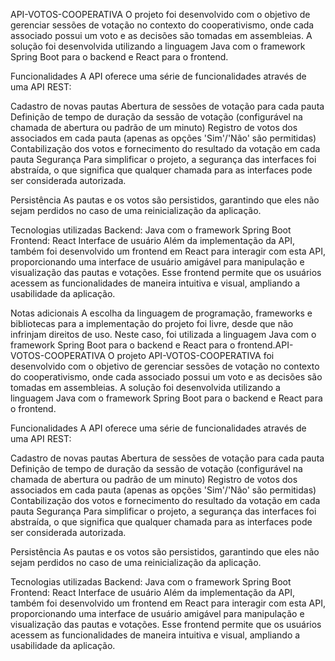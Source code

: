 API-VOTOS-COOPERATIVA
O projeto foi desenvolvido com o objetivo de gerenciar sessões de votação no contexto do cooperativismo, onde cada associado possui um voto e as decisões são tomadas em assembleias. A solução foi desenvolvida utilizando a linguagem Java com o framework Spring Boot para o backend e React para o frontend.

Funcionalidades
A API oferece uma série de funcionalidades através de uma API REST:

Cadastro de novas pautas
Abertura de sessões de votação para cada pauta
Definição de tempo de duração da sessão de votação (configurável na chamada de abertura ou padrão de um minuto)
Registro de votos dos associados em cada pauta (apenas as opções 'Sim'/'Não' são permitidas)
Contabilização dos votos e fornecimento do resultado da votação em cada pauta
Segurança
Para simplificar o projeto, a segurança das interfaces foi abstraída, o que significa que qualquer chamada para as interfaces pode ser considerada autorizada.

Persistência
As pautas e os votos são persistidos, garantindo que eles não sejam perdidos no caso de uma reinicialização da aplicação.

Tecnologias utilizadas
Backend: Java com o framework Spring Boot
Frontend: React
Interface de usuário
Além da implementação da API, também foi desenvolvido um frontend em React para interagir com esta API, proporcionando uma interface de usuário amigável para manipulação e visualização das pautas e votações. Esse frontend permite que os usuários acessem as funcionalidades de maneira intuitiva e visual, ampliando a usabilidade da aplicação.

Notas adicionais
A escolha da linguagem de programação, frameworks e bibliotecas para a implementação do projeto foi livre, desde que não infrinjam direitos de uso. Neste caso, foi utilizada a linguagem Java com o framework Spring Boot para o backend e React para o frontend.API-VOTOS-COOPERATIVA
O projeto API-VOTOS-COOPERATIVA foi desenvolvido com o objetivo de gerenciar sessões de votação no contexto do cooperativismo, onde cada associado possui um voto e as decisões são tomadas em assembleias. A solução foi desenvolvida utilizando a linguagem Java com o framework Spring Boot para o backend e React para o frontend.

Funcionalidades
A API oferece uma série de funcionalidades através de uma API REST:

Cadastro de novas pautas
Abertura de sessões de votação para cada pauta
Definição de tempo de duração da sessão de votação (configurável na chamada de abertura ou padrão de um minuto)
Registro de votos dos associados em cada pauta (apenas as opções 'Sim'/'Não' são permitidas)
Contabilização dos votos e fornecimento do resultado da votação em cada pauta
Segurança
Para simplificar o projeto, a segurança das interfaces foi abstraída, o que significa que qualquer chamada para as interfaces pode ser considerada autorizada.

Persistência
As pautas e os votos são persistidos, garantindo que eles não sejam perdidos no caso de uma reinicialização da aplicação.

Tecnologias utilizadas
Backend: Java com o framework Spring Boot
Frontend: React
Interface de usuário
Além da implementação da API, também foi desenvolvido um frontend em React para interagir com esta API, proporcionando uma interface de usuário amigável para manipulação e visualização das pautas e votações. Esse frontend permite que os usuários acessem as funcionalidades de maneira intuitiva e visual, ampliando a usabilidade da aplicação.
